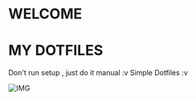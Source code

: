 # WELCOME
# MY DOTFILES
Don't run setup , just do it manual :v
Simple Dotfiles :v

![IMG](https://github.com/xzagta/lagisyantik/blob/master/asdas.png)
